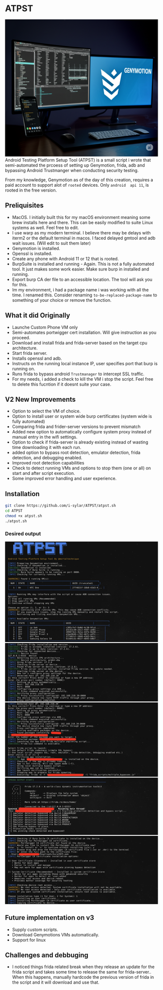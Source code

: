 # ATPST
<img src="img/banner.png" alt="drawing" style="width:820px;height:450px;position:centre"/>
Android Testing Platform Setup Tool (ATPST) is a small script i wrote that semi-automated the prcoess of setting up Genymotion, frida, adb and bypassing Android Trustmanger when conducting security testing.

From my knowledge, Genymotion as of the day of this creation, requires a paid account to support alot of `rooted` devices. Only `android  api 11`, is rooted in the free version. 

## Preliquisites
- MacOS. I initially built this for my macOS environment meaning some brew installs here and there. This can be easily modified to suite Linux systems as well. Feel free to edit.
- I use warp as my modern terminal. I believe there may be delays with iterm2 or the default terminal in macos. I faced delayed gmtool and adb wait issues. (Will edit to suit them later)
- Genymotion is installed.
- Openssl is installed.
- Create any phone with Android 11 or 12 that is rooted.
- BurpSuite is installed and running - Again. This is not a fully automated tool. It just makes some work easier. Make sure burp in installed and running.
- Export burp CA der file to an accessible location. The tool will ask you for this.
- Im my environment, i had a package name i was working with all the time. I renamed this. Consider renaming `to-be-replaced-package-name` to something of your choice or remove the function. 

## What it did Originally
- Launche Custom Phone VM only
- Semi-automates portwigger cert installation. Will give instruction as you proceed.
- Download and install frida and frida-server based on the target cpu architecture.
- Start frida server.
- Installs openssl and adb.
- Instructs on the running local instance IP, user specifies port that burp is running on.
- Runs frida to bypass android `Trustmanager` to intercept SSL traffic.
- For my needs, i added a check to kill the VM i stop the script. Feel free to delete this fucntion if it doesnt suite your case.

## V2 New Improvements
- Option to select the VM of choice.
- Option to install user or system wide burp certificates (system wide is fully automated)
- Comparing frida and frider-server versions to prevent mismatch
- Added new option to automatically configure system proxy instead of manual entry in the wifi settings.
- Option to check if frida-server is already existing instead of wasting time downloading it with each run.
- added option to bypass root detection, emulator detection, frida detection, and debugging enabled.
- Improved root detection capabilities
- Check to detect running VMs and options to stop them (one or all) on start and after script execution.
- Some improved error handling and user experience.

## Installation
```sh
git clone https://github.com/i-sylar/ATPST/atpst.sh
cd ATPST
chmod +x atpst.sh
./atpst.sh
```
### Desired output
![expected1](img/vm1.jpg)
![expected2](img/vm2.jpg)
![expected3](img/vm3.jpg)
![expected4](img/vm4.jpg)
![expected5](img/vm5.jpg)

## Future implementation on v3
- Supply custom scripts.
- Download Genymotions VMs automatically.
- Support for linux

 ## Challenges and debbuging
- I noticed things frida related break when they release an update for the frida script and takes some time to release the same for frida-server.. When this happens, manually hardcode  the previous version of frida in the script and it will download and use that.
